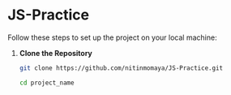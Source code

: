 # JS-Practice
Follow these steps to set up the project on your local machine:

1. **Clone the Repository**

   ```bash
   git clone https://github.com/nitinmomaya/JS-Practice.git

   cd project_name
